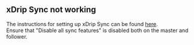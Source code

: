 ## xDrip Sync not working  
  
The instructions for setting up xDrip Sync can be found [here](./How-to-follow.md####-1.-xDrip-Sync-Follower).  
Ensure that "Disable all sync features" is disabled both on the master and follower.
